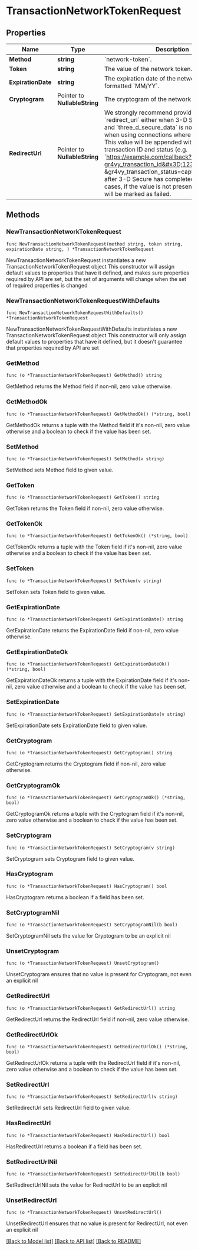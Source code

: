 # TransactionNetworkTokenRequest

## Properties

Name | Type | Description | Notes
------------ | ------------- | ------------- | -------------
**Method** | **string** | &#x60;network-token&#x60;. | 
**Token** | **string** | The value of the network token. | 
**ExpirationDate** | **string** | The expiration date of the network token, formatted &#x60;MM/YY&#x60;. | 
**Cryptogram** | Pointer to **NullableString** | The cryptogram of the network token. | [optional] 
**RedirectUrl** | Pointer to **NullableString** | We strongly recommend providing a &#x60;redirect_url&#x60; either when 3-D Secure is enabled and &#x60;three_d_secure_data&#x60; is not provided, or when using connections where 3DS is enabled. This value will be appended with both a transaction ID and status (e.g. &#x60;https://example.com/callback?gr4vy_transaction_id&#x3D;123 &amp;gr4vy_transaction_status&#x3D;capture_succeeded&#x60;) after 3-D Secure has completed. For those cases, if the value is not present, the transaction will be marked as failed. | [optional] 

## Methods

### NewTransactionNetworkTokenRequest

`func NewTransactionNetworkTokenRequest(method string, token string, expirationDate string, ) *TransactionNetworkTokenRequest`

NewTransactionNetworkTokenRequest instantiates a new TransactionNetworkTokenRequest object
This constructor will assign default values to properties that have it defined,
and makes sure properties required by API are set, but the set of arguments
will change when the set of required properties is changed

### NewTransactionNetworkTokenRequestWithDefaults

`func NewTransactionNetworkTokenRequestWithDefaults() *TransactionNetworkTokenRequest`

NewTransactionNetworkTokenRequestWithDefaults instantiates a new TransactionNetworkTokenRequest object
This constructor will only assign default values to properties that have it defined,
but it doesn't guarantee that properties required by API are set

### GetMethod

`func (o *TransactionNetworkTokenRequest) GetMethod() string`

GetMethod returns the Method field if non-nil, zero value otherwise.

### GetMethodOk

`func (o *TransactionNetworkTokenRequest) GetMethodOk() (*string, bool)`

GetMethodOk returns a tuple with the Method field if it's non-nil, zero value otherwise
and a boolean to check if the value has been set.

### SetMethod

`func (o *TransactionNetworkTokenRequest) SetMethod(v string)`

SetMethod sets Method field to given value.


### GetToken

`func (o *TransactionNetworkTokenRequest) GetToken() string`

GetToken returns the Token field if non-nil, zero value otherwise.

### GetTokenOk

`func (o *TransactionNetworkTokenRequest) GetTokenOk() (*string, bool)`

GetTokenOk returns a tuple with the Token field if it's non-nil, zero value otherwise
and a boolean to check if the value has been set.

### SetToken

`func (o *TransactionNetworkTokenRequest) SetToken(v string)`

SetToken sets Token field to given value.


### GetExpirationDate

`func (o *TransactionNetworkTokenRequest) GetExpirationDate() string`

GetExpirationDate returns the ExpirationDate field if non-nil, zero value otherwise.

### GetExpirationDateOk

`func (o *TransactionNetworkTokenRequest) GetExpirationDateOk() (*string, bool)`

GetExpirationDateOk returns a tuple with the ExpirationDate field if it's non-nil, zero value otherwise
and a boolean to check if the value has been set.

### SetExpirationDate

`func (o *TransactionNetworkTokenRequest) SetExpirationDate(v string)`

SetExpirationDate sets ExpirationDate field to given value.


### GetCryptogram

`func (o *TransactionNetworkTokenRequest) GetCryptogram() string`

GetCryptogram returns the Cryptogram field if non-nil, zero value otherwise.

### GetCryptogramOk

`func (o *TransactionNetworkTokenRequest) GetCryptogramOk() (*string, bool)`

GetCryptogramOk returns a tuple with the Cryptogram field if it's non-nil, zero value otherwise
and a boolean to check if the value has been set.

### SetCryptogram

`func (o *TransactionNetworkTokenRequest) SetCryptogram(v string)`

SetCryptogram sets Cryptogram field to given value.

### HasCryptogram

`func (o *TransactionNetworkTokenRequest) HasCryptogram() bool`

HasCryptogram returns a boolean if a field has been set.

### SetCryptogramNil

`func (o *TransactionNetworkTokenRequest) SetCryptogramNil(b bool)`

 SetCryptogramNil sets the value for Cryptogram to be an explicit nil

### UnsetCryptogram
`func (o *TransactionNetworkTokenRequest) UnsetCryptogram()`

UnsetCryptogram ensures that no value is present for Cryptogram, not even an explicit nil
### GetRedirectUrl

`func (o *TransactionNetworkTokenRequest) GetRedirectUrl() string`

GetRedirectUrl returns the RedirectUrl field if non-nil, zero value otherwise.

### GetRedirectUrlOk

`func (o *TransactionNetworkTokenRequest) GetRedirectUrlOk() (*string, bool)`

GetRedirectUrlOk returns a tuple with the RedirectUrl field if it's non-nil, zero value otherwise
and a boolean to check if the value has been set.

### SetRedirectUrl

`func (o *TransactionNetworkTokenRequest) SetRedirectUrl(v string)`

SetRedirectUrl sets RedirectUrl field to given value.

### HasRedirectUrl

`func (o *TransactionNetworkTokenRequest) HasRedirectUrl() bool`

HasRedirectUrl returns a boolean if a field has been set.

### SetRedirectUrlNil

`func (o *TransactionNetworkTokenRequest) SetRedirectUrlNil(b bool)`

 SetRedirectUrlNil sets the value for RedirectUrl to be an explicit nil

### UnsetRedirectUrl
`func (o *TransactionNetworkTokenRequest) UnsetRedirectUrl()`

UnsetRedirectUrl ensures that no value is present for RedirectUrl, not even an explicit nil

[[Back to Model list]](../README.md#documentation-for-models) [[Back to API list]](../README.md#documentation-for-api-endpoints) [[Back to README]](../README.md)


